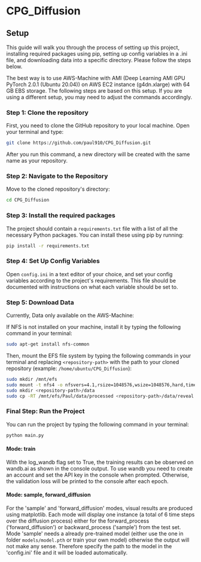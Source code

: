 # CPG_Diffusion
 
## Setup

This guide will walk you through the process of setting up this project, installing required packages using pip, setting up config variables in a .ini file, and downloading data into a specific directory. Please follow the steps below.

The best way is to use AWS-Machine with AMI (Deep Learning AMI GPU PyTorch 2.0.1 (Ubuntu 20.04)) on AWS EC2 instance (g4dn.xlarge) with 64 GB EBS storage. The following steps are based on this setup.
If you are using a different setup, you may need to adjust the commands accordingly. 


### Step 1: Clone the repository
First, you need to clone the GitHub repository to your local machine. Open your terminal and type:
```bash
git clone https://github.com/paul910/CPG_Diffusion.git
```
After you run this command, a new directory will be created with the same name as your repository.

### Step 2: Navigate to the Repository

Move to the cloned repository's directory:

```bash
cd CPG_Diffusion
```

### Step 3: Install the required packages

The project should contain a ```requirements.txt``` file with a list of all the necessary Python packages. You can install these using pip by running:

```bash
pip install -r requirements.txt
```

### Step 4: Set Up Config Variables

Open ```config.ini``` in a text editor of your choice, and set your config variables according to the project's requirements. This file should be documented with instructions on what each variable should be set to.

### Step 5: Download Data

Currently, Data only available on the AWS-Machine:

If NFS is not installed on your machine, install it by typing the following command in your terminal:
```bash
sudo apt-get install nfs-common
```
    
Then, mount the EFS file system by typing the following commands in your terminal and replacing ```<repository-path>``` with the path to your cloned repository (example: ```/home/ubuntu/CPG_Diffusion```): 
```bash
sudo mkdir /mnt/efs
sudo mount -t nfs4 -o nfsvers=4.1,rsize=1048576,wsize=1048576,hard,timeo=600,retrans=2,noresvport fs-9b946fe0.efs.us-east-2.amazonaws.com:/ /mnt/efs
sudo mkdir <repository-path>/data
sudo cp -RT /mnt/efs/Paul/data/processed <repository-path>/data/reveal
```

### Final Step: Run the Project

You can run the project by typing the following command in your terminal:

```bash
python main.py
```

#### Mode: train
With the log_wandb flag set to True, the training results can be observed on wandb.ai as shown in the console output. To use wandb you need to create an account and set the API key in the console when prompted. Otherwise, the validation loss will be printed to the console after each epoch.

#### Mode: sample, forward_diffusion
For the 'sample' and 'forward_diffusion' modes, visual results are produced using matplotlib. Each mode will display one instance (a total of 6 time steps over the diffusion process) either for the forward_process ('forward_diffusion') or backward_process ('sample') from the test set.
Mode 'sample' needs a already pre-trained model (either use the one in folder ```models/model.pth``` or train your own model) otherwise the output will not make any sense. Therefore specify the path to the model in the 'config.ini' file and it will be loaded automatically.